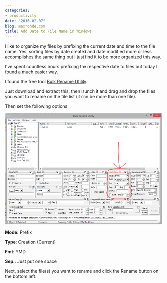 ```yaml
---
categories:
- productivity
date: "2016-02-07"
blog: maxrohde.com
title: Add Date to File Name in Windows
---
```


I like to organize my files by prefixing the current date and time to the file name. Yes, sorting files by date created and date modified more or less accomplishes the same thing but I just find it to be more organized this way.

I've spent countless hours prefixing the respective date to files but today I found a much easier way.

I found the free tool [Bulk Rename Utility](http://www.bulkrenameutility.co.uk/Main_Intro.php).

Just download and extract this, then launch it and drag and drop the files you want to rename on the file list (it can be more than one file).

Then set the following options:

![autodate](images/autodate.png)

**Mode:** Prefix

**Type**: Creation (Current)

**Fmt**: YMD

**Sep.**: Just put one space

Next, select the file(s) you want to rename and click the Rename button on the bottom left.
